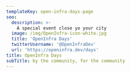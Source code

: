 ```yaml
---
templateKey: open-infra-days-page
seo:
  description: >-
    A special event close yo your city
  image: /img/OpenInfra-icon-white.jpg
  title: 'OpenInfra Days'
  twitterUsername: '@OpenInfraDev'
  url: 'https://openinfra.dev/days'
title: OpenInfra Days
subTitle: by the community, for the community
---
```


